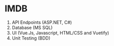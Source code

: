 # IMDB
1. API Endpoints (ASP.NET, C#)
2. Database (MS SQL)
3. UI (Vue.Js, Javascript, HTML/CSS and Vuetify)
4. Unit Testing (BDD)

